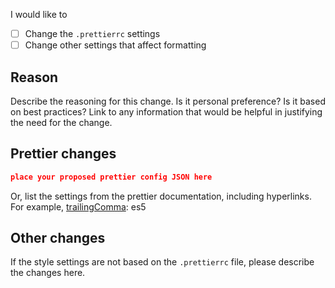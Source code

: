 I would like to

- [ ] Change the `.prettierrc` settings
- [ ] Change other settings that affect formatting

## Reason

Describe the reasoning for this change. Is it personal preference? Is it based on best practices? Link to any information that would be helpful in justifying the need for the change.

## Prettier changes

```json
place your proposed prettier config JSON here
```

Or, list the settings from the prettier documentation, including hyperlinks.  
For example,
[trailingComma](https://prettier.io/docs/en/options.html#trailing-commas): es5

## Other changes

If the style settings are not based on the `.prettierrc` file, please describe the changes here.
